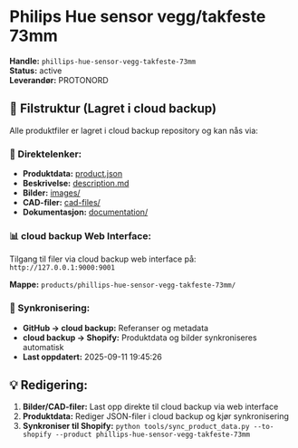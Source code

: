 # Philips Hue sensor vegg/takfeste 73mm

**Handle:** `phillips-hue-sensor-vegg-takfeste-73mm`  
**Status:** active  
**Leverandør:** PROTONORD

## 📁 Filstruktur (Lagret i cloud backup)

Alle produktfiler er lagret i cloud backup repository og kan nås via:

### 🔗 Direktelenker:
- **Produktdata:** [product.json](http://127.0.0.1:9000/products/phillips-hue-sensor-vegg-takfeste-73mm/product.json)
- **Beskrivelse:** [description.md](http://127.0.0.1:9000/products/phillips-hue-sensor-vegg-takfeste-73mm/description.md)
- **Bilder:** [images/](http://127.0.0.1:9000/products/phillips-hue-sensor-vegg-takfeste-73mm/images/)
- **CAD-filer:** [cad-files/](http://127.0.0.1:9000/products/phillips-hue-sensor-vegg-takfeste-73mm/cad-files/)
- **Dokumentasjon:** [documentation/](http://127.0.0.1:9000/products/phillips-hue-sensor-vegg-takfeste-73mm/documentation/)

### 📊 cloud backup Web Interface:
Tilgang til filer via cloud backup web interface på:
`http://127.0.0.1:9000:9001`

**Mappe:** `products/phillips-hue-sensor-vegg-takfeste-73mm/`

### 🔄 Synkronisering:
- **GitHub → cloud backup:** Referanser og metadata
- **cloud backup → Shopify:** Produktdata og bilder synkroniseres automatisk
- **Last oppdatert:** 2025-09-11 19:45:26

## 💡 Redigering:
1. **Bilder/CAD-filer:** Last opp direkte til cloud backup via web interface
2. **Produktdata:** Rediger JSON-filer i cloud backup og kjør synkronisering
3. **Synkroniser til Shopify:** `python tools/sync_product_data.py --to-shopify --product phillips-hue-sensor-vegg-takfeste-73mm`
